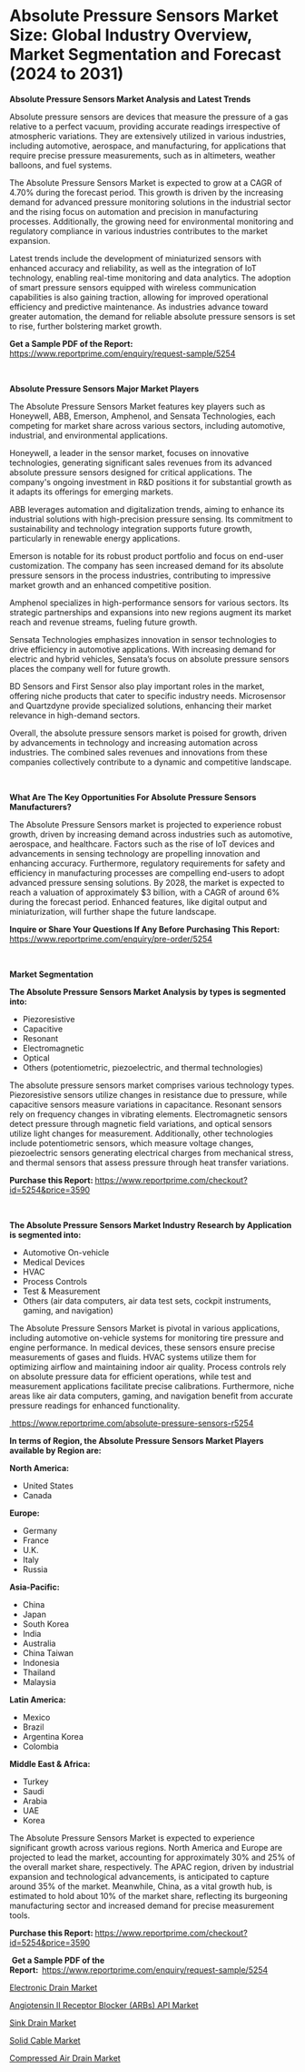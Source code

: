 <p><h1>Absolute Pressure Sensors Market Size: Global Industry Overview, Market Segmentation and Forecast (2024 to 2031)</h1></p><p><strong>Absolute Pressure Sensors Market Analysis and Latest Trends</strong></p>
<p><p>Absolute pressure sensors are devices that measure the pressure of a gas relative to a perfect vacuum, providing accurate readings irrespective of atmospheric variations. They are extensively utilized in various industries, including automotive, aerospace, and manufacturing, for applications that require precise pressure measurements, such as in altimeters, weather balloons, and fuel systems.</p><p>The Absolute Pressure Sensors Market is expected to grow at a CAGR of 4.70% during the forecast period. This growth is driven by the increasing demand for advanced pressure monitoring solutions in the industrial sector and the rising focus on automation and precision in manufacturing processes. Additionally, the growing need for environmental monitoring and regulatory compliance in various industries contributes to the market expansion.</p><p>Latest trends include the development of miniaturized sensors with enhanced accuracy and reliability, as well as the integration of IoT technology, enabling real-time monitoring and data analytics. The adoption of smart pressure sensors equipped with wireless communication capabilities is also gaining traction, allowing for improved operational efficiency and predictive maintenance. As industries advance toward greater automation, the demand for reliable absolute pressure sensors is set to rise, further bolstering market growth.</p></p>
<p><strong>Get a Sample PDF of the Report:&nbsp;</strong> <a href="https://www.reportprime.com/enquiry/request-sample/5254">https://www.reportprime.com/enquiry/request-sample/5254</a></p>
<p>&nbsp;</p>
<p><strong>Absolute Pressure Sensors Major Market Players</strong></p>
<p><p>The Absolute Pressure Sensors Market features key players such as Honeywell, ABB, Emerson, Amphenol, and Sensata Technologies, each competing for market share across various sectors, including automotive, industrial, and environmental applications.</p><p>Honeywell, a leader in the sensor market, focuses on innovative technologies, generating significant sales revenues from its advanced absolute pressure sensors designed for critical applications. The company's ongoing investment in R&D positions it for substantial growth as it adapts its offerings for emerging markets.</p><p>ABB leverages automation and digitalization trends, aiming to enhance its industrial solutions with high-precision pressure sensing. Its commitment to sustainability and technology integration supports future growth, particularly in renewable energy applications.</p><p>Emerson is notable for its robust product portfolio and focus on end-user customization. The company has seen increased demand for its absolute pressure sensors in the process industries, contributing to impressive market growth and an enhanced competitive position.</p><p>Amphenol specializes in high-performance sensors for various sectors. Its strategic partnerships and expansions into new regions augment its market reach and revenue streams, fueling future growth.</p><p>Sensata Technologies emphasizes innovation in sensor technologies to drive efficiency in automotive applications. With increasing demand for electric and hybrid vehicles, Sensata’s focus on absolute pressure sensors places the company well for future growth.</p><p>BD Sensors and First Sensor also play important roles in the market, offering niche products that cater to specific industry needs. Microsensor and Quartzdyne provide specialized solutions, enhancing their market relevance in high-demand sectors.</p><p>Overall, the absolute pressure sensors market is poised for growth, driven by advancements in technology and increasing automation across industries. The combined sales revenues and innovations from these companies collectively contribute to a dynamic and competitive landscape.</p></p>
<p>&nbsp;</p>
<p><strong>What Are The Key Opportunities For Absolute Pressure Sensors Manufacturers?</strong></p>
<p><p>The Absolute Pressure Sensors market is projected to experience robust growth, driven by increasing demand across industries such as automotive, aerospace, and healthcare. Factors such as the rise of IoT devices and advancements in sensing technology are propelling innovation and enhancing accuracy. Furthermore, regulatory requirements for safety and efficiency in manufacturing processes are compelling end-users to adopt advanced pressure sensing solutions. By 2028, the market is expected to reach a valuation of approximately $3 billion, with a CAGR of around 6% during the forecast period. Enhanced features, like digital output and miniaturization, will further shape the future landscape.</p></p>
<p><strong>Inquire or Share Your Questions If Any Before Purchasing This Report:</strong> <a href="https://www.reportprime.com/enquiry/pre-order/5254">https://www.reportprime.com/enquiry/pre-order/5254</a></p>
<p>&nbsp;</p>
<p><strong>Market Segmentation</strong></p>
<p><strong>The Absolute Pressure Sensors Market Analysis by types is segmented into:</strong></p>
<p><ul><li>Piezoresistive</li><li>Capacitive</li><li>Resonant</li><li>Electromagnetic</li><li>Optical</li><li>Others (potentiometric, piezoelectric, and thermal technologies)</li></ul></p>
<p><p>The absolute pressure sensors market comprises various technology types. Piezoresistive sensors utilize changes in resistance due to pressure, while capacitive sensors measure variations in capacitance. Resonant sensors rely on frequency changes in vibrating elements. Electromagnetic sensors detect pressure through magnetic field variations, and optical sensors utilize light changes for measurement. Additionally, other technologies include potentiometric sensors, which measure voltage changes, piezoelectric sensors generating electrical charges from mechanical stress, and thermal sensors that assess pressure through heat transfer variations.</p></p>
<p><strong>Purchase this Report:&nbsp;</strong><a href="https://www.reportprime.com/checkout?id=5254&price=3590">https://www.reportprime.com/checkout?id=5254&price=3590</a></p>
<p>&nbsp;</p>
<p><strong>The Absolute Pressure Sensors Market Industry Research by Application is segmented into:</strong></p>
<p><ul><li>Automotive On-vehicle</li><li>Medical Devices</li><li>HVAC</li><li>Process Controls</li><li>Test & Measurement</li><li>Others (air data computers, air data test sets, cockpit instruments, gaming, and navigation)</li></ul></p>
<p><p>The Absolute Pressure Sensors Market is pivotal in various applications, including automotive on-vehicle systems for monitoring tire pressure and engine performance. In medical devices, these sensors ensure precise measurements of gases and fluids. HVAC systems utilize them for optimizing airflow and maintaining indoor air quality. Process controls rely on absolute pressure data for efficient operations, while test and measurement applications facilitate precise calibrations. Furthermore, niche areas like air data computers, gaming, and navigation benefit from accurate pressure readings for enhanced functionality.</p></p>
<p><a href="https://www.reportprime.com/absolute-pressure-sensors-r5254">&nbsp;https://www.reportprime.com/absolute-pressure-sensors-r5254</a></p>
<p><strong>In terms of Region, the Absolute Pressure Sensors Market Players available by Region are:</strong></p>
<p>
    <p> <strong> North America: </strong>
        <ul>
            <li>United States</li>
            <li>Canada</li>
        </ul>
        </p> 
    <p> <strong> Europe: </strong>
        <ul>
            <li>Germany</li>
            <li>France</li>
            <li>U.K.</li>
            <li>Italy</li>
            <li>Russia</li>
        </ul>
        </p> 
    <p> <strong> Asia-Pacific: </strong>
        <ul>
            <li>China</li>
            <li>Japan</li>
            <li>South Korea</li>
            <li>India</li>
            <li>Australia</li>
            <li>China Taiwan</li>
            <li>Indonesia</li>
            <li>Thailand</li>
            <li>Malaysia</li>
        </ul>
        </p> 
    <p> <strong> Latin America: </strong>
        <ul>
            <li>Mexico</li>
            <li>Brazil</li>
            <li>Argentina Korea</li>
            <li>Colombia</li>
        </ul>
        </p> 
    <p> <strong> Middle East & Africa: </strong>
        <ul>
            <li>Turkey</li>
            <li>Saudi</li>
            <li>Arabia</li>
            <li>UAE</li>
            <li>Korea</li>
        </ul>
    </p>
    </p>
<p><p>The Absolute Pressure Sensors Market is expected to experience significant growth across various regions. North America and Europe are projected to lead the market, accounting for approximately 30% and 25% of the overall market share, respectively. The APAC region, driven by industrial expansion and technological advancements, is anticipated to capture around 35% of the market. Meanwhile, China, as a vital growth hub, is estimated to hold about 10% of the market share, reflecting its burgeoning manufacturing sector and increased demand for precise measurement tools.</p></p>
<p><strong>Purchase this Report: </strong><a href="https://www.reportprime.com/checkout?id=5254&price=3590">https://www.reportprime.com/checkout?id=5254&price=3590</a></p>
<p>&nbsp;<strong>Get a Sample PDF of the Report:&nbsp;&nbsp;</strong><a href="https://www.reportprime.com/enquiry/request-sample/5254">https://www.reportprime.com/enquiry/request-sample/5254</a></p>
<p><strong></strong></p>
<p><p><a href="https://www.linkedin.com/pulse/navigating-global-electronic-drain-market-from-trends-vvngc?trackingId=HE3JvwXoRpCGuO5bfgyxcQ%3D%3D">Electronic Drain Market</a></p><p><a href="https://issuu.com/reportprime-2/docs/angiotensin-ii-receptor-blocker-arb_741f7581c11c64">Angiotensin II Receptor Blocker (ARBs) API Market</a></p><p><a href="https://www.linkedin.com/pulse/sink-drain-market-report-product-type-pop-upliftpull-out-aqrrc?trackingId=4zkg%2FvAfQSC5vycYv70yxg%3D%3D">Sink Drain Market</a></p><p><a href="https://issuu.com/reportprime-2/docs/solid-cable-market-size-2030.pptx_139d470896f8bf">Solid Cable Market</a></p><p><a href="https://www.linkedin.com/pulse/global-compressed-air-drain-market-focus-product-type-inefficientefficient-3sl7e?trackingId=Pq%2Bufm%2FCRcqtNJTOoVT1TQ%3D%3D">Compressed Air Drain Market</a></p></p>